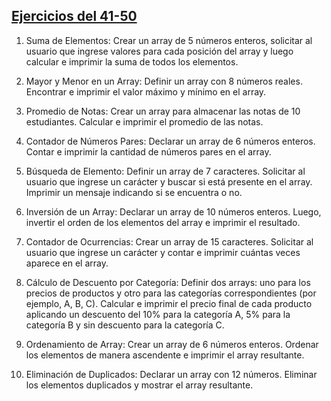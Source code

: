 ## [Ejercicios del 41-50](./41-45)
1. Suma de Elementos: Crear un array de 5 números enteros, solicitar al usuario que
ingrese valores para cada posición del array y luego calcular e imprimir la suma de
todos los elementos.

2. Mayor y Menor en un Array: Definir un array con 8 números reales. Encontrar e
imprimir el valor máximo y mínimo en el array.

3. Promedio de Notas: Crear un array para almacenar las notas de 10 estudiantes.
Calcular e imprimir el promedio de las notas.

4. Contador de Números Pares: Declarar un array de 6 números enteros. Contar e
imprimir la cantidad de números pares en el array.

5. Búsqueda de Elemento: Definir un array de 7 caracteres. Solicitar al usuario que
ingrese un carácter y buscar si está presente en el array. Imprimir un mensaje
indicando si se encuentra o no.

6. Inversión de un Array: Declarar un array de 10 números enteros. Luego, invertir el
orden de los elementos del array e imprimir el resultado.

7. Contador de Ocurrencias: Crear un array de 15 caracteres. Solicitar al usuario que
ingrese un carácter y contar e imprimir cuántas veces aparece en el array.

8. Cálculo de Descuento por Categoría: Definir dos arrays: uno para los precios de
productos y otro para las categorías correspondientes (por ejemplo, A, B, C).
Calcular e imprimir el precio final de cada producto aplicando un descuento del 10%
para la categoría A, 5% para la categoría B y sin descuento para la categoría C.

9. Ordenamiento de Array: Crear un array de 6 números enteros. Ordenar los
elementos de manera ascendente e imprimir el array resultante.

10. Eliminación de Duplicados: Declarar un array con 12 números. Eliminar los
elementos duplicados y mostrar el array resultante.